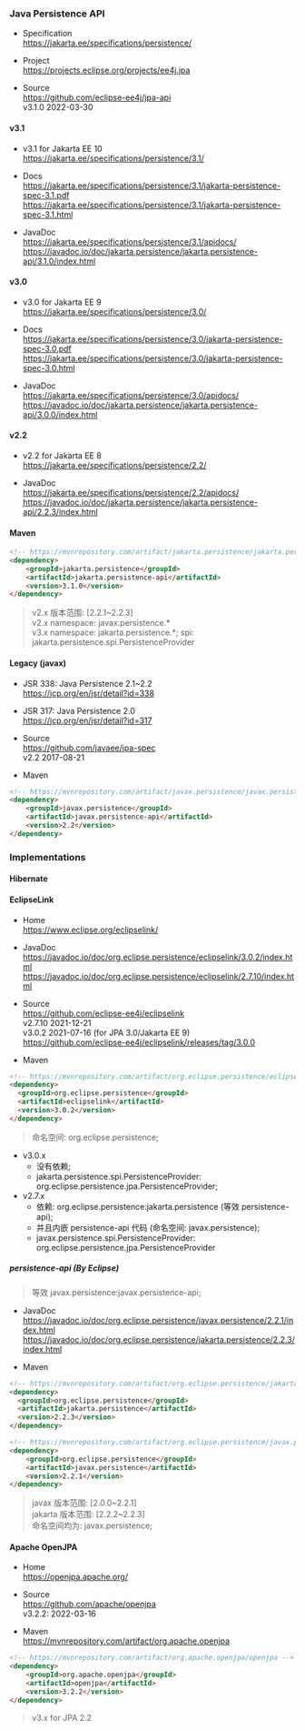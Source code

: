 
### Java Persistence API

- Specification  
  https://jakarta.ee/specifications/persistence/

- Project  
  https://projects.eclipse.org/projects/ee4j.jpa

- Source  
  https://github.com/eclipse-ee4j/jpa-api  
  v3.1.0 2022-03-30

#### v3.1

- v3.1 for Jakarta EE 10  
  https://jakarta.ee/specifications/persistence/3.1/

- Docs  
  https://jakarta.ee/specifications/persistence/3.1/jakarta-persistence-spec-3.1.pdf  
  https://jakarta.ee/specifications/persistence/3.1/jakarta-persistence-spec-3.1.html  

- JavaDoc  
  https://jakarta.ee/specifications/persistence/3.1/apidocs/
  https://javadoc.io/doc/jakarta.persistence/jakarta.persistence-api/3.1.0/index.html

#### v3.0

- v3.0 for Jakarta EE 9  
  https://jakarta.ee/specifications/persistence/3.0/

- Docs  
  https://jakarta.ee/specifications/persistence/3.0/jakarta-persistence-spec-3.0.pdf  
  https://jakarta.ee/specifications/persistence/3.0/jakarta-persistence-spec-3.0.html  

- JavaDoc  
  https://jakarta.ee/specifications/persistence/3.0/apidocs/  
  https://javadoc.io/doc/jakarta.persistence/jakarta.persistence-api/3.0.0/index.html  

#### v2.2

- v2.2 for Jakarta EE 8  
  https://jakarta.ee/specifications/persistence/2.2/

- JavaDoc  
  https://jakarta.ee/specifications/persistence/2.2/apidocs/  
  https://javadoc.io/doc/jakarta.persistence/jakarta.persistence-api/2.2.3/index.html  

#### Maven

```html
<!-- https://mvnrepository.com/artifact/jakarta.persistence/jakarta.persistence-api -->
<dependency>
    <groupId>jakarta.persistence</groupId>
    <artifactId>jakarta.persistence-api</artifactId>
    <version>3.1.0</version>
</dependency>
```
> v2.x 版本范围: [2.2.1~2.2.3]  
> v2.x namespace: javax.persistence.*  
> v3.x namespace: jakarta.persistence.*; spi: jakarta.persistence.spi.PersistenceProvider

#### Legacy (javax)

- JSR 338: Java Persistence 2.1~2.2  
  https://jcp.org/en/jsr/detail?id=338

- JSR 317: Java Persistence 2.0  
  https://jcp.org/en/jsr/detail?id=317

- Source  
  https://github.com/javaee/jpa-spec  
  v2.2 2017-08-21

- Maven
```html
<!-- https://mvnrepository.com/artifact/javax.persistence/javax.persistence-api -->
<dependency>
    <groupId>javax.persistence</groupId>
    <artifactId>javax.persistence-api</artifactId>
    <version>2.2</version>
</dependency>
```


### Implementations

#### Hibernate

#### EclipseLink

- Home  
  https://www.eclipse.org/eclipselink/

- JavaDoc  
  https://javadoc.io/doc/org.eclipse.persistence/eclipselink/3.0.2/index.html  
  https://javadoc.io/doc/org.eclipse.persistence/eclipselink/2.7.10/index.html

- Source  
  https://github.com/eclipse-ee4j/eclipselink  
  v2.7.10 2021-12-21  
  v3.0.2 2021-07-16 (for JPA 3.0/Jakarta EE 9)  
  https://github.com/eclipse-ee4j/eclipselink/releases/tag/3.0.0

- Maven
```html
<!-- https://mvnrepository.com/artifact/org.eclipse.persistence/eclipselink -->
<dependency>
  <groupId>org.eclipse.persistence</groupId>
  <artifactId>eclipselink</artifactId>
  <version>3.0.2</version>
</dependency>
```
> 命名空间: org.eclipse.persistence;
- v3.0.x
  - 没有依赖;
  - jakarta.persistence.spi.PersistenceProvider: org.eclipse.persistence.jpa.PersistenceProvider;
- v2.7.x
  - 依赖: org.eclipse.persistence:jakarta.persistence (等效 persistence-api);
  - 并且内嵌 persistence-api 代码 (命名空间: javax.persistence);
  - javax.persistence.spi.PersistenceProvider: org.eclipse.persistence.jpa.PersistenceProvider

##### persistence-api (By Eclipse)
> 等效 javax.persistence:javax.persistence-api;

- JavaDoc  
  https://javadoc.io/doc/org.eclipse.persistence/javax.persistence/2.2.1/index.html  
  https://javadoc.io/doc/org.eclipse.persistence/jakarta.persistence/2.2.3/index.html

- Maven
```html
<!-- https://mvnrepository.com/artifact/org.eclipse.persistence/jakarta.persistence -->
<dependency>
  <groupId>org.eclipse.persistence</groupId>
  <artifactId>jakarta.persistence</artifactId>
  <version>2.2.3</version>
</dependency>

<!-- https://mvnrepository.com/artifact/org.eclipse.persistence/javax.persistence -->
<dependency>
    <groupId>org.eclipse.persistence</groupId>
    <artifactId>javax.persistence</artifactId>
    <version>2.2.1</version>
</dependency>
```
> javax 版本范围: [2.0.0~2.2.1]  
> jakarta 版本范围: [2.2.2~2.2.3]  
> 命名空间均为: javax.persistence;

#### Apache OpenJPA

- Home  
  https://openjpa.apache.org/

- Source  
  https://github.com/apache/openjpa  
  v3.2.2: 2022-03-16

- Maven  
  https://mvnrepository.com/artifact/org.apache.openjpa
```html
<!-- https://mvnrepository.com/artifact/org.apache.openjpa/openjpa -->
<dependency>
    <groupId>org.apache.openjpa</groupId>
    <artifactId>openjpa</artifactId>
    <version>3.2.2</version>
</dependency>
```
> v3.x for JPA 2.2